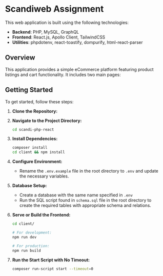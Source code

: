 # Scandiweb Assignment

This web application is built using the following technologies:

- **Backend**: PHP, MySQL, GraphQL
- **Frontend**: React.js, Apollo Client, TailwindCSS
- **Utilities**: phpdotenv, react-toastify, dompurify, html-react-parser


## Overview

This application provides a simple eCommerce platform featuring product listings and cart functionality. It includes two main pages:


## Getting Started

To get started, follow these steps:

1. **Clone the Repository:**

2. **Navigate to the Project Directory:**

   ```bash
   cd scandi-php-react
   ```

3. **Install Dependencies:**

   ```bash
   composer install
   cd client && npm install
   ```

4. **Configure Environment:**

   - Rename the `.env.example` file in the root directory to `.env` and update the necessary variables.
     
5. **Database Setup:**

   - Create a database with the same name specified in `.env` 
   - Run the SQL script found in `schema.sql` file in the root directory to create the required tables with appropriate schema and relations.

6. **Serve or Build the Frontend:**

   ```bash
   cd client/

   # For development:
   npm run dev

   # For production:
   npm run build
   ```

7. **Run the Start Script with No Timeout:**
   ```bash
   composer run-script start --timeout=0
   ```
